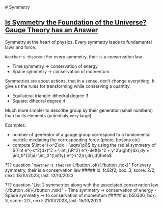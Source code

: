 # Symmetry

## [Is Symmetry the Foundation of the Universe? Gauge Theory has an Answer](https://www.youtube.com/watch?v=paQLJKtiAEE&list=LL&index=1&t=66s)

Symmetry at the heart of physics. Every symmetry leads to fundamental laws and force.

`Noether's theorem`
: For every symmetry, their is a conservation law

- Time symmetry $\rightarrow$ conservation of energy
- Space symmetry $\rightarrow$ conservation of momentum

Symmetries are about actions, that in a sense, don't change everything. It give us the rules for transforming while conserving a quantity.

- Equilateral triangle: dihedral degree 3
- Square: dihedral degree 4

Much more simpler to describe group by their generator (small numbers) than by its elements (potentialy very large)

Examples:

- number of generator of a gauge group correspond to a fundamental particle mediating the corresponding force (photo, bosons etc)
- compute $\int e^{-x^2}dx = \sqrt{\pi}$ by using the radial symmetry of
$(\int e^{-x^2}dx)^2 = \iint_{\R^2} e^{-\left(x^2 + y^2\right)}dx\,dy = \int_0^{2\pi} \int_0^{\infty} e^{-r^2}r\,dr\,d\theta$

??? question "`Noether's theorem` [](){.fbutton .ok}[](){.fbutton .nok}"
    For every symmetry, their is a conservation law
    ##### id: fc62f2, box: 3, score: 2/2, next: 18/10/2023, last: 12/10/2023

??? question "List 2 symmetries along with the associated conservation law [](){.fbutton .ok}[](){.fbutton .nok}"
    - Time symmetry $\rightarrow$ conservation of energy
    - Space symmetry $\rightarrow$ to conservation of momentum
    ##### id: b50306, box: 3, score: 2/2, next: 21/10/2023, last: 15/10/2023
